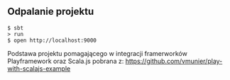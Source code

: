 ## Odpalanie projektu
```shell
$ sbt
> run
$ open http://localhost:9000
```

Podstawa projektu pomagającego w integracji framerworków Playframework oraz Scala.js pobrana z:
https://github.com/vmunier/play-with-scalajs-example

